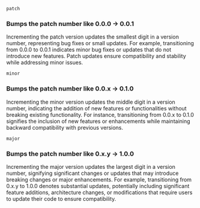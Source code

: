 `patch`
### Bumps the patch number like 0.0.0 -> 0.0.1
Incrementing the patch version updates the smallest digit in a version number, representing bug fixes or small updates.
For example, transitioning from 0.0.0 to 0.0.1 indicates minor bug fixes or updates that do not introduce new features. Patch updates ensure compatibility and stability while addressing minor issues.

`minor`
### Bumps the patch number like 0.0.x -> 0.1.0
Incrementing the minor version updates the middle digit in a version number, indicating the addition of new features or functionalities without breaking existing functionality.
For instance, transitioning from 0.0.x to 0.1.0 signifies the inclusion of new features or enhancements while maintaining backward compatibility with previous versions.

`major`
### Bumps the patch number like 0.x.y -> 1.0.0
Incrementing the major version updates the largest digit in a version number, signifying significant changes or updates that may introduce breaking changes or major enhancements.
For example, transitioning from 0.x.y to 1.0.0 denotes substantial updates, potentially including significant feature additions, architecture changes, or modifications that require users to update their code to ensure compatibility.